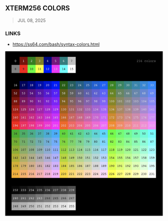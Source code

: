 ## XTERM256 COLORS
> JUL 08, 2025

### LINKS

* https://ss64.com/bash/syntax-colors.html

![xterm256-chart](xterm256-chart.png)
